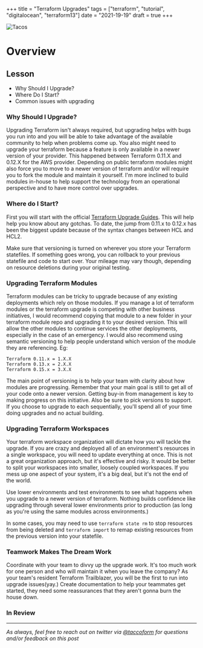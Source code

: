 +++
title =  "Terraform Upgrades"
tags = ["terraform", "tutorial", "digitalocean", "terraform13"]
date = "2021-19-19"
draft = true
+++


![Tacos](https://taccoform-blog.sfo2.digitaloceanspaces.com/static/post/tts_p1/header.jpg)


# Overview


## Lesson

* Why Should I Upgrade?
* Where Do I Start?
* Common issues with upgrading


### Why Should I Upgrade? 

Upgrading Terraform isn't always required, but upgrading helps with bugs you run into and you will be able to take advantage of the available community to help when problems come up. You also might need to upgrade your terraform because a feature is only available in a newer version of your provider. This happened between Terraform 0.11.X and 0.12.X for the AWS provider. Depending on public terraform modules might also force you to move to a newer version of terraform and/or will require you to fork the module and maintain it yourself. I'm more inclined to build modules in-house to help support the technology from an operational perspective and to have more control over upgrades. 


### Where do I Start?

First you will start with the official [Terraform Upgrade Guides](https://www.terraform.io/upgrade-guides/index.html). This will help help you know about any gotchas. To date, the jump from 0.11.x to 0.12.x has been the biggest update because of the syntax changes between HCL and HCL2.

Make sure that versioning is turned on wherever you store your Terraform statefiles. If something goes wrong, you can rollback to your previous statefile and code to start over. Your mileage may vary though, depending on resource deletions during your original testing. 

### Upgrading Terraform Modules

Terraform modules can be tricky to upgrade because of any existing deployments which rely on those modules. If you manage a lot of terraform modules or the terraform upgrade is competing with other business initiatives, I would recommend copying that module to a new folder in your terraform module repo and upgrading it to your desired version. This will allow the other modules to continue services the other deployments, especially in the case of an emergency. I would also recommend using semantic versioning to help people understand which version of the module they are referencing. Eg:

```
Terraform 0.11.x = 1.X.X
Terraform 0.13.x = 2.X.X
Terraform 0.15.x = 3.X.X 
```

The main point of versioning is to help your team with clarity about how modules are progressing. Remember that your main goal is still to get all of your code onto a newer version. Getting buy-in from management is key to making progress on this initiative. Also be sure to pick versions to support. If you choose to upgrade to each sequentially, you'll spend all of your time doing upgrades and no actual building.


### Upgrading Terraform Workspaces

Your terraform workspace organization will dictate how you will tackle the upgrade. If you are crazy and deployed all of an environment's resources in a single workspace, you will need to update everything at once. This is not a great organization approach, but it's effective and risky. It would be better to split your workspaces into smaller, loosely coupled workspaces. If you mess up one aspect of your system, it's a big deal, but it's not the end of the world. 

Use lower environments and test environments to see what happens when you upgrade to a newer version of terraform. Nothing builds confidence like upgrading through several lower environments prior to production (as long as you're using the same modules across environments.)

In some cases, you may need to use `terraform state rm` to stop resources from being deleted and `terraform import` to remap existing resources from the previous version into your statefile.

### Teamwork Makes The Dream Work

Coordinate with your team to divvy up the upgrade work. It's too much work for one person and who will maintain it when you leave the company? As your team's resident Terraform Trailblazer, you will be the first to run into upgrade issues(yay.) Create documentation to help your teammates get started, they need some reassurances that they aren't gonna burn the house down. 



### In Review



---
_As always, feel free to reach out on twitter via [@taccoform](https://twitter.com/taccoform) for questions and/or feedback on this post_
